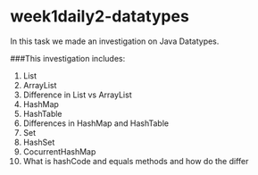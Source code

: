 # week1daily2-datatypes
In this task we made an investigation on Java Datatypes.

###This investigation includes:
1.  List
2.  ArrayList
3.  Difference in List vs ArrayList
4.  HashMap
5.  HashTable
6.  Differences in HashMap and HashTable
7.  Set
8.  HashSet
9.  CocurrentHashMap
10. What is hashCode and equals methods and how do the differ
